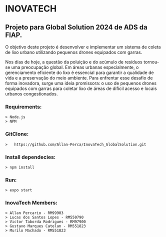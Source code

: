 # **INOVATECH**

## Projeto para Global Solution 2024 de ADS da FIAP. 
O objetivo deste projeto é desenvolver e implementar um sistema de coleta de lixo urbano utilizando pequenos drones equipados com garras.

Nos dias de hoje, a questão da poluição e do acúmulo de resíduos tornou-se uma preocupação global. 
Em áreas urbanas especialmente, o gerenciamento eficiente do lixo é essencial para garantir a qualidade de vida e a preservação do meio ambiente. 
Para enfrentar esse desafio de forma inovadora, surge uma ideia promissora: 
o uso de pequenos drones equipados com garras para coletar lixo de áreas de difícil acesso e locais urbanos congestionados. 


### Requirements:
  	> Node.js
  	> NPM

### GitClone:
	>	https://github.com/Allan-Perca/InovaTech_GlobalSolution.git

### Install dependecies:
	> npm install

### Run:
	> expo start

### InovaTech Members:
	> Allan Percario - RM99903
	> Lucas dos Santos Lopes - RM550790
	> Victor Taborda Rodrigues - RM97900
	> Gustavo Marques Catelan - RM551823
	> Murilo Machado - RM551823
